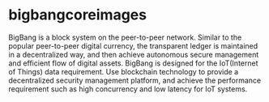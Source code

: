 # bigbangcoreimages
BigBang is a block system on the peer-to-peer network. Similar to the popular peer-to-peer digital currency, the transparent ledger is maintained in a decentralized way, and then achieve autonomous secure management and efficient flow of digital assets. BigBang is designed for the IoT(Internet of Things) data requirement. Use blockchain technology to provide a decentralized security management platform, and achieve the performance requirement such as high concurrency and low latency for IoT systems.
